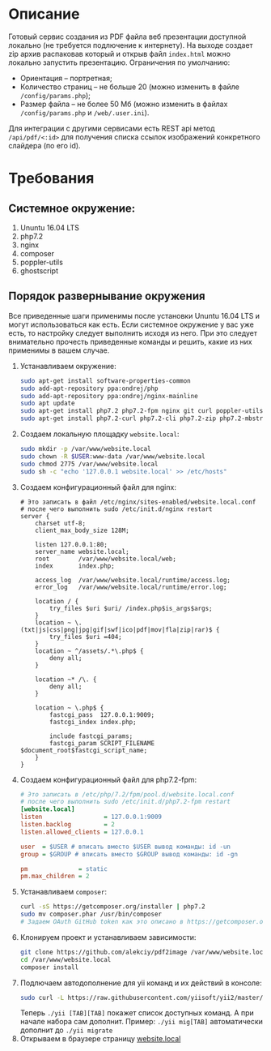 # Описание
Готовый сервис создания из PDF файла веб презентации доступной локально (не требуется
подлючение к интернету). На выходе создает zip архив распаковав который и открыв файл
`index.html` можно локально запустить презентацию.
Ограничения по умолчанию:
* Ориентация – портретная;
* Количество страниц – не больше 20 (можно изменить в файле `/config/params.php`);
* Размер файла – не более 50 Мб (можно изменить в файлах `/config/params.php` и `/web/.user.ini`).

Для интеграции с другими сервисами есть REST api метод `/api/pdf/<:id>` для получения списка ссылок изображений
конкретного слайдера (по его id).

# Требования

## Системное окружение:
1. Ununtu 16.04 LTS
1. php7.2
1. nginx
1. composer
1. poppler-utils
1. ghostscript

## Порядок развернывание окружения
Все приведенные шаги применимы после установки Ununtu 16.04 LTS и могут
использоваться как есть. Если системное окружение у вас уже есть, то
настройку следует выполнить исходя из него. При это следует внимательно прочесть
приведенные команды и решить, какие из них применимы в вашем случае.

1. Устанавливаем окружение:
    ```bash
    sudo apt-get install software-properties-common
    sudo add-apt-repository ppa:ondrej/php
    sudo add-apt-repository ppa:ondrej/nginx-mainline
    sudo apt update
    sudo apt-get install php7.2 php7.2-fpm nginx git curl poppler-utils ghostscript
    sudo apt-get install php7.2-curl php7.2-cli php7.2-zip php7.2-mbstring
    ```
1. Создаем локальную площадку `website.local`:
    ```bash
    sudo mkdir -p /var/www/website.local
    sudo chown -R $USER:www-data /var/www/website.local
    sudo chmod 2775 /var/www/website.local
    sudo sh -c "echo '127.0.0.1 website.local' >> /etc/hosts"
    ```
1. Создаем конфигурационный файл для nginx:
    ```nginx
    # Это записать в файл /etc/nginx/sites-enabled/website.local.conf
    # после чего выполнить sudo /etc/init.d/nginx restart
    server {
        charset utf-8;
        client_max_body_size 128M;

        listen 127.0.0.1:80;
        server_name website.local;
        root        /var/www/website.local/web;
        index       index.php;

        access_log  /var/www/website.local/runtime/access.log;
        error_log   /var/www/website.local/runtime/error.log;

        location / {
            try_files $uri $uri/ /index.php$is_args$args;
        }
        location ~ \.(txt|js|css|png|jpg|gif|swf|ico|pdf|mov|fla|zip|rar)$ {
            try_files $uri =404;
        }
        location ~ ^/assets/.*\.php$ {
            deny all;
        }

        location ~* /\. {
            deny all;
        }

        location ~ \.php$ {
            fastcgi_pass  127.0.0.1:9009;
            fastcgi_index index.php;

            include fastcgi_params;
            fastcgi_param SCRIPT_FILENAME $document_root$fastcgi_script_name;
        }
    }
    ```
1. Создаем конфигурационный файл для php7.2-fpm:
    ```ini
    # Это записать в /etc/php/7.2/fpm/pool.d/website.local.conf
    # после чего выполнить sudo /etc/init.d/php7.2-fpm restart
    [website.local]
    listen                 = 127.0.0.1:9009
    listen.backlog         = 2
    listen.allowed_clients = 127.0.0.1

    user  = $USER # вписать вместо $USER вывод команды: id -un
    group = $GROUP # вписать вместо $GROUP вывод команды: id -gn

    pm              = static
    pm.max_children = 2
    ```
1. Устанавливаем `composer`:
    ```bash
    curl -sS https://getcomposer.org/installer | php7.2
    sudo mv composer.phar /usr/bin/composer
    # Задаем OAuth GitHub token как это описано в https://getcomposer.org/doc/articles/troubleshooting.md#api-rate-limit-and-oauth-tokens
    ```
1. Клонируем проект и устанавливаем зависимости:
    ```bash
    git clone https://github.com/alekciy/pdf2image /var/www/website.local
    cd /var/www/website.local
    composer install
    ```
1. Подлючаем автодополнение для yii команд и их действий в консоле:
    ```bash
    sudo curl -L https://raw.githubusercontent.com/yiisoft/yii2/master/contrib/completion/bash/yii -o /etc/bash_completion.d/yii && source ~/.bashrc
    ```
    Теперь `./yii [TAB][TAB]` покажет список доступных команд. А при начале набора сам дополнит. Пример: `./yii mig[TAB]` автоматически дополнит до `./yii migrate`
1. Открываем в браузере страницу [website.local](http://website.local)

